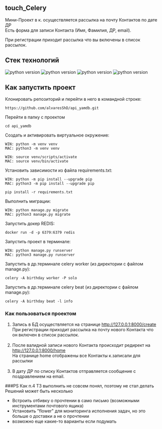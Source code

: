 ## touch_Celery
Мини-Проект в к. осуществляется рассылка на почту Контактов по дате ДР<br>
Есть форма для записи Контакта (Имя, Фамилия, ДР, email).<br>



При регистрации приходит рассылка что вы включены в список рассылок. <br>



## Стек технологий

![python version](https://img.shields.io/badge/Python-2.7-yellowgreen) 
![python version](https://img.shields.io/badge/Django-1.11-yellowgreen) 
![python version](https://img.shields.io/badge/Celery-4.4-yellowgreen) 
![python version](https://img.shields.io/badge/Redis-dockers-yellowgreen) 

## Как запустить проект

Клонировать репозиторий и перейти в него в командной строке:

```
https://github.com/alvaresShD/api_yamdb.git
```

Перейти в папку с проектом

```
cd api_yamdb
```

Cоздать и активировать виртуальное окружение:

```
WIN: python -m venv venv
MAC: python3 -m venv venv
```

```
WIN: source venv/scripts/activate
MAC: source venv/bin/activate
```

Установить зависимости из файла requirements.txt:

```
WIN: python -m pip install --upgrade pip
MAC: python3 -m pip install --upgrade pip
```

```
pip install -r requirements.txt
```

Выполнить миграции:

```
WIN: python manage.py migrate
MAC: python3 manage.py migrate
```

Запустить докер REDIS:

```
docker run -d -p 6379:6379 redis
```

Запустить проект в терминале:

```
WIN: python manage.py runserver
MAC: python3 manage.py runserver
```

Запустить в др.терминале celery worker (из директории с файлом manage.py):

```
celery -A birthday worker -P solo
```

Запустить в др.терминале celery beat (из директории с файлом manage.py):

```
celery -A birthday beat -l info
```

### Как пользоваться проектом
1. Запись в БД осуществляется на странице http://127.0.0.1:8000/create <br>
При регистрации приходит рассылка на почту нового Контакта что он включен в список рассылок.<br><br>
2. После валидной записи нового Контакта происходит редирект на http://127.0.0.1:8000/home <br>
На странице home отображены все Контакты к.записали для рассылки <br><br>
3. В дату ДР по списку Контактов отправляется сообщение с поздравлением на email.

###PS
Как п.4 ТЗ выполнить не совсем понял, поэтому не стал делать
Решений может быть несколько
- Встроить отбивку о прочтении в само письмо (возможными инструментами почтового ящика)
- Установить "flower" для мониторинга исполнения задач, но это больше о доставки а не о прочтении
- возможно еще какие-то варианты если подумать
